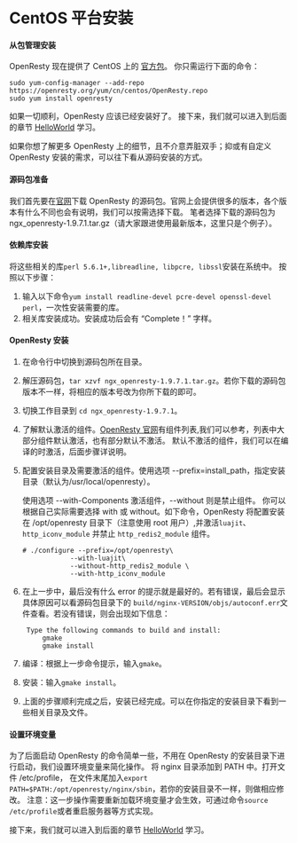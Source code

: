 # CentOS 平台安装

#### 从包管理安装

OpenResty 现在提供了 CentOS 上的 [官方包](http://openresty.org/cn/linux-packages.html)。
你只需运行下面的命令：

```
sudo yum-config-manager --add-repo https://openresty.org/yum/cn/centos/OpenResty.repo
sudo yum install openresty
```

如果一切顺利，OpenResty 应该已经安装好了。
接下来，我们就可以进入到后面的章节 [HelloWorld](helloworld.md) 学习。

如果你想了解更多 OpenResty 上的细节，且不介意弄脏双手；抑或有自定义 OpenResty 安装的需求，可以往下看从源码安装的方式。

#### 源码包准备

我们首先要在[官网](http://openresty.org/)下载 OpenResty 的源码包。官网上会提供很多的版本，各个版本有什么不同也会有说明，我们可以按需选择下载。
笔者选择下载的源码包为 ngx_openresty-1.9.7.1.tar.gz（请大家跟进使用最新版本，这里只是个例子）。

#### 依赖库安装

将这些相关的库`perl 5.6.1+,libreadline, libpcre, libssl`安装在系统中。
按照以下步骤：

1. 输入以下命令```yum install readline-devel pcre-devel openssl-devel perl```，一次性安装需要的库。
2. 相关库安装成功。安装成功后会有 “Complete！” 字样。

#### OpenResty 安装

1. 在命令行中切换到源码包所在目录。
2. 解压源码包，```tar xzvf ngx_openresty-1.9.7.1.tar.gz```。若你下载的源码包版本不一样，将相应的版本号改为你所下载的即可。
3. 切换工作目录到 `cd ngx_openresty-1.9.7.1`。
4. 了解默认激活的组件。[OpenResty 官网](http://openresty.org/)有组件列表,我们可以参考，列表中大部分组件默认激活，也有部分默认不激活。
默认不激活的组件，我们可以在编译的时激活，后面步骤详说明。
5. 配置安装目录及需要激活的组件。使用选项 --prefix=install_path，指定安装目录（默认为/usr/local/openresty）。

	使用选项 --with-Components 激活组件，--without 则是禁止组件。
	你可以根据自己实际需要选择 with 或 without。如下命令，OpenResty 将配置安装在 /opt/openresty 目录下（注意使用 root 用户）,并激活`luajit`、`http_iconv_module` 并禁止 `http_redis2_module` 组件。

	```shell
	# ./configure --prefix=/opt/openresty\
				--with-luajit\
	            --without-http_redis2_module \
	            --with-http_iconv_module
	```

6. 在上一步中，最后没有什么 error 的提示就是最好的。若有错误，最后会显示
具体原因可以看源码包目录下的 `build/nginx-VERSION/objs/autoconf.err`文件查看。若没有错误，则会出现如下信息：

	```shell
	 Type the following commands to build and install:
	     gmake
	     gmake install
	```

7. 编译：根据上一步命令提示，输入`gmake`。
8. 安装：输入`gmake install`。
9. 上面的步骤顺利完成之后，安装已经完成。可以在你指定的安装目录下看到一些相关目录及文件。

#### 设置环境变量

为了后面启动 OpenResty 的命令简单一些，不用在 OpenResty 的安装目录下进行启动，我们设置环境变量来简化操作。
将 nginx 目录添加到 PATH 中。打开文件 /etc/profile，
在文件末尾加入`export PATH=$PATH:/opt/openresty/nginx/sbin`，若你的安装目录不一样，则做相应修改。
注意：这一步操作需要重新加载环境变量才会生效，可通过命令`source /etc/profile`或者重启服务器等方式实现。

接下来，我们就可以进入到后面的章节 [HelloWorld](helloworld.md) 学习。
